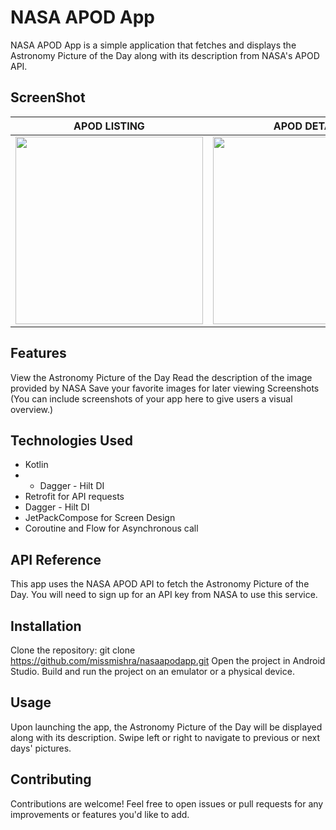 # NASA APOD App
NASA APOD App is a simple application that fetches and displays the Astronomy Picture of the Day along with its description from NASA's APOD API.

## ScreenShot
|APOD LISTING|APOD DETAIL|CODESTRUCTURE|
|:---:|:---:|:---:|
|<img width="300" src="https://github.com/missmishra/nasaapodapp/assets/26162399/37884bdd-d578-4ec9-97c7-3cd18c3b7657">|<img width="300" alt="" src="https://github.com/missmishra/nasaapodapp/assets/26162399/8bdf2ac8-633f-4d42-a06e-8fdcec64e76c">|<img width="300" alt="" src="https://github.com/missmishra/nasaapodapp/assets/26162399/c9159c4d-dbc5-4071-be0b-3bfacbf3dce7">|


## Features
View the Astronomy Picture of the Day
Read the description of the image provided by NASA
Save your favorite images for later viewing
Screenshots
(You can include screenshots of your app here to give users a visual overview.)

## Technologies Used
 * Kotlin
 *  * Dagger - Hilt DI
 * Retrofit for API requests
 * Dagger - Hilt DI
 * JetPackCompose for Screen Design
 * Coroutine and Flow for Asynchronous call

## API Reference
This app uses the NASA APOD API to fetch the Astronomy Picture of the Day. You will need to sign up for an API key from NASA to use this service.

## Installation
Clone the repository: git clone https://github.com/missmishra/nasaapodapp.git
Open the project in Android Studio.
Build and run the project on an emulator or a physical device.

## Usage
Upon launching the app, the Astronomy Picture of the Day will be displayed along with its description.
Swipe left or right to navigate to previous or next days' pictures.

## Contributing
Contributions are welcome! Feel free to open issues or pull requests for any improvements or features you'd like to add.

